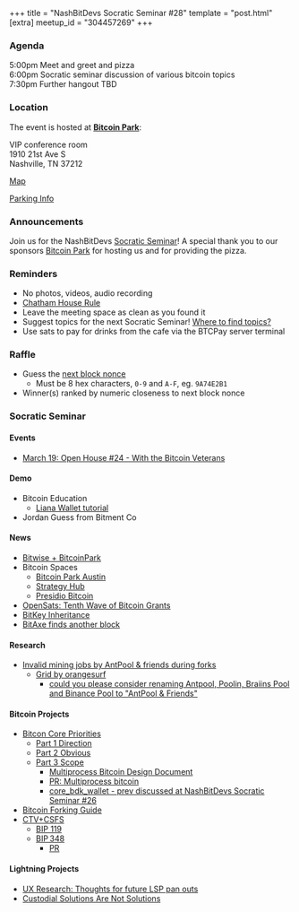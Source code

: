 +++
title = "NashBitDevs Socratic Seminar #28"
template = "post.html"
[extra]
meetup_id = "304457269"
+++

### Agenda
 
5:00pm Meet and greet and pizza  
6:00pm Socratic seminar discussion of various bitcoin topics   
7:30pm Further hangout TBD

### Location

The event is hosted at [**Bitcoin Park**](https://bitcoinpark.com):

VIP conference room   
1910 21st Ave S  
Nashville, TN  37212  

[Map](https://www.google.com/maps/place/1910+21st+Ave+S,+Nashville,+TN+37212/@36.1347819,-86.8029863,17z/data=!3m1!4b1!4m5!3m4!1s0x8864669fea1ce71d:0xdc34986293b94f39!8m2!3d36.1347819!4d-86.8007923)  

[Parking Info](/about/bitcoinpark-parking)  

### Announcements

Join us for the NashBitDevs [Socratic Seminar](/about)! A special thank you to our 
sponsors [Bitcoin Park](https://bitcoinpark.co/) for hosting us and for providing the pizza. 

### Reminders

  - No photos, videos, audio recording
  - [Chatham House Rule](https://www.chathamhouse.org/about-us/chatham-house-rule)
  - Leave the meeting space as clean as you found it
  - Suggest topics for the next Socratic Seminar! [Where to find topics?](/about/find-topics)
  - Use sats to pay for drinks from the cafe via the BTCPay server terminal

### Raffle

  - Guess the [next block nonce](https://nonce.notmandatory.org/)
    - Must be 8 hex characters, `0-9` and `A-F`, eg. `9A74E2B1`
  - Winner(s) ranked by numeric closeness to next block nonce

### Socratic Seminar

#### Events

- [March 19: Open House #24 - With the Bitcoin Veterans](https://www.meetup.com/bitcoinpark/events/304322907/)

#### Demo

- Bitcoin Education
  - [Liana Wallet tutorial](https://www.youtube.com/watch?v=JFXTY7Mi7hI)
- Jordan Guess from Bitment Co

#### News

- [Bitwise + BitcoinPark](https://x.com/bitwiseinvest/status/1900555956087357811)
- Bitcoin Spaces
  - [Bitcoin Park Austin](https://x.com/bitkite/status/1900897607683039575)
  - [Strategy Hub](https://www.strategy.com/hub)
  - [Presidio Bitcoin](https://www.presidiobitcoin.org)
- [OpenSats: Tenth Wave of Bitcoin Grants](https://opensats.org/blog/tenth-wave-of-bitcoin-grants)
- [BitKey Inheritance](https://bitkey.build/inheritance-is-live-heres-how-it-works/)
- [BitAxe finds another block](https://mempool.space/block/000000000000000000006414aea39be567cf1d5ff6cbf2d77254fe7c714b0d81)

#### Research

- [Invalid mining jobs by AntPool & friends during forks](https://b10c.me/observations/14-antpool-and-friends-invalid-mining-jobs/)
  - [Grid by orangesurf](https://orange.surf/grid/)
    - [could you please consider renaming Antpool, Poolin, Braiins Pool and Binance Pool to "AntPool & Friends"](https://x.com/BitMEXResearch/status/1899834649314009359)

#### Bitcoin Projects

- [Bitcon Core Priorities](https://delvingbitcoin.org/t/antoine-poinsot-on-bitcoin-cores-priorities/1470)
  - [Part 1 Direction](https://antoinep.com/posts/core_project_direction/)
  - [Part 2 Obvious](https://antoinep.com/posts/stating_the_obvious/)
  - [Part 3 Scope](https://antoinep.com/posts/bitcoin_core_scope/)
    - [Multiprocess Bitcoin Design Document](https://github.com/bitcoin/bitcoin/blob/master/doc/design/multiprocess.md)
    - [PR: Multiprocess bitcoin](https://github.com/bitcoin/bitcoin/pull/10102)
    - [core_bdk_wallet - prev discussed at NashBitDevs Socratic Seminar #26](https://github.com/darosior/core_bdk_wallet)
- [Bitcoin Forking Guide](https://delvingbitcoin.org/t/bitcoin-forking-guide/1451)
- [CTV+CSFS](https://delvingbitcoin.org/t/ctv-csfs-can-we-reach-consensus-on-a-first-step-towards-covenants/1509)
  - [BIP 119](https://github.com/bitcoin/bips/blob/master/bip-0119.mediawiki)
  - [BIP 348](https://github.com/bitcoin/bips/pull/1535)
    - [PR](https://github.com/bitcoin/bitcoin/pull/29270)

#### Lightning Projects

- [UX Research: Thoughts for future LSP pan outs](https://stacker.news/items/896520)
- [Custodial Solutions Are Not Solutions](https://spiralbtc.substack.com/p/custodial-solutions-are-not-solutions)
